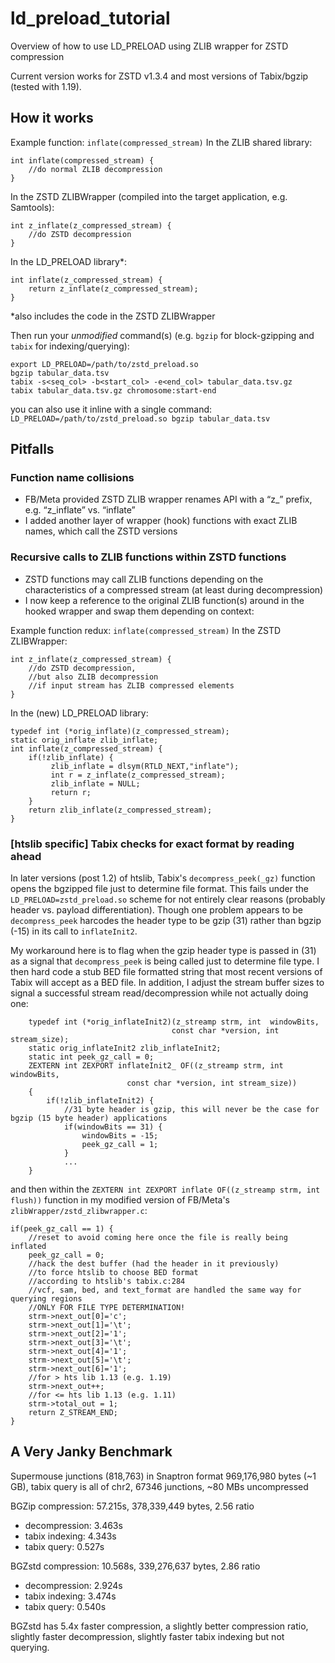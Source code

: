 # ld_preload_tutorial
Overview of how to use LD_PRELOAD using ZLIB wrapper for ZSTD compression

Current version works for ZSTD v1.3.4 and most versions of Tabix/bgzip (tested with 1.19).

## How it works

Example function: `inflate(compressed_stream)`
In the ZLIB shared library:
```
int inflate(compressed_stream) {
    //do normal ZLIB decompression
}
```

In the ZSTD ZLIBWrapper (compiled into the target application, e.g. Samtools):

```
int z_inflate(z_compressed_stream) {
    //do ZSTD decompression
}
```

In the LD_PRELOAD library*:
```
int inflate(z_compressed_stream) {
    return z_inflate(z_compressed_stream);
}
```
*also includes the code in the ZSTD  ZLIBWrapper

Then run your *unmodified* command(s) (e.g. `bgzip` for block-gzipping and `tabix` for indexing/querying):

```
export LD_PRELOAD=/path/to/zstd_preload.so
bgzip tabular_data.tsv
tabix -s<seq_col> -b<start_col> -e<end_col> tabular_data.tsv.gz
tabix tabular_data.tsv.gz chromosome:start-end
```

you can also use it inline with a single command:
`LD_PRELOAD=/path/to/zstd_preload.so bgzip tabular_data.tsv`

## Pitfalls

### Function name collisions

* FB/Meta provided ZSTD ZLIB wrapper renames API with a “z_” prefix, e.g. “z_inflate” vs. “inflate”
* I added another layer of wrapper (hook) functions with exact ZLIB names, which call the ZSTD versions

### Recursive calls to ZLIB functions within ZSTD functions

* ZSTD functions may call ZLIB functions depending on the characteristics of a compressed stream (at least during decompression)
* I now keep a reference to the original ZLIB function(s) around in the hooked wrapper and swap them depending on context:

Example function redux: `inflate(compressed_stream)`
In the ZSTD ZLIBWrapper:
```
int z_inflate(z_compressed_stream) {
    //do ZSTD decompression,
    //but also ZLIB decompression
    //if input stream has ZLIB compressed elements
}
```

In the (new) LD_PRELOAD library:
```
typedef int (*orig_inflate)(z_compressed_stream);
static orig_inflate zlib_inflate;
int inflate(z_compressed_stream) {
    if(!zlib_inflate) {
         zlib_inflate = dlsym(RTLD_NEXT,"inflate");
         int r = z_inflate(z_compressed_stream);
         zlib_inflate = NULL;
         return r;
    }
    return zlib_inflate(z_compressed_stream);
}
```

### [htslib specific] Tabix checks for exact format by reading ahead

In later versions (post 1.2) of htslib, Tabix's `decompress_peek(_gz)` function opens the bgzipped file just to determine file format.
This fails under the `LD_PRELOAD=zstd_preload.so` scheme for not entirely clear reasons (probably header vs. payload differentiation).
Though one problem appears to be `decompress_peek` harcodes the header type to be gzip (31) rather than bgzip (-15) in its call to `inflateInit2`.

My workaround here is to flag when the gzip header type is passed in (31) as a signal that `decompress_peek` is being called just to determine file type.
I then hard code a stub BED file formatted string that most recent versions of Tabix will accept as a BED file.
In addition, I adjust the stream buffer sizes to signal a successful stream read/decompression while not actually doing one:


```
    typedef int (*orig_inflateInit2)(z_streamp strm, int  windowBits,
                                    const char *version, int stream_size);
    static orig_inflateInit2 zlib_inflateInit2;
    static int peek_gz_call = 0;
    ZEXTERN int ZEXPORT inflateInit2_ OF((z_streamp strm, int  windowBits,
                          const char *version, int stream_size))
    {
        if(!zlib_inflateInit2) {
            //31 byte header is gzip, this will never be the case for bgzip (15 byte header) applications
            if(windowBits == 31) {
                windowBits = -15;
                peek_gz_call = 1;
            }
            ...
    }
```

and then within the `ZEXTERN int ZEXPORT inflate OF((z_streamp strm, int flush))` function in my modified version of FB/Meta's `zlibWrapper/zstd_zlibwrapper.c`:

```
if(peek_gz_call == 1) {
    //reset to avoid coming here once the file is really being inflated
    peek_gz_call = 0;
    //hack the dest buffer (had the header in it previously)
    //to force htslib to choose BED format
    //according to htslib's tabix.c:284
    //vcf, sam, bed, and text_format are handled the same way for querying regions
    //ONLY FOR FILE TYPE DETERMINATION!
    strm->next_out[0]='c';
    strm->next_out[1]='\t';
    strm->next_out[2]='1';
    strm->next_out[3]='\t';
    strm->next_out[4]='1';
    strm->next_out[5]='\t';
    strm->next_out[6]='1';
    //for > hts lib 1.13 (e.g. 1.19)
    strm->next_out++;
    //for <= hts lib 1.13 (e.g. 1.11)
    strm->total_out = 1;
    return Z_STREAM_END;
}
```
## A Very Janky Benchmark

Supermouse junctions (818,763) in Snaptron format 969,176,980 bytes (~1 GB), tabix query is all of chr2, 67346 junctions, ~80 MBs uncompressed

BGZip compression: 57.215s, 378,339,449 bytes, 2.56 ratio

* decompression: 3.463s
* tabix indexing: 4.343s
* tabix query: 0.527s

BGZstd compression: 10.568s, 339,276,637 bytes, 2.86 ratio

* decompression: 2.924s
* tabix indexing: 3.474s
* tabix query: 0.540s

BGZstd has 5.4x faster compression, a slightly better compression ratio, slightly faster decompression, slightly faster tabix indexing but not querying.
